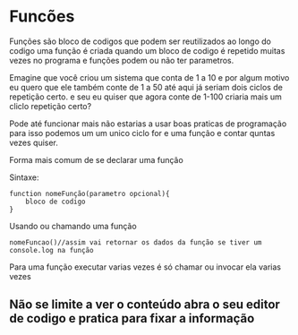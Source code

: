 # Funcões

Funções são bloco de codigos que podem ser reutilizados ao longo do codigo uma função é criada quando um bloco de codigo é repetido muitas vezes no programa e funções podem ou não ter parametros.

Emagine que você criou um sistema que conta de 1 a 10 e por algum motivo eu quero que ele também conte de 1 a 50 até aqui já seriam dois ciclos de repetição certo. e seu eu quiser que agora conte de 1-100 criaria mais um cliclo repetição certo?

Pode até funcionar mais não estarias a usar boas praticas de programação para isso podemos um um unico ciclo for e uma função e contar quntas vezes quiser.

Forma mais comum de se declarar uma função

Sintaxe: 
```
function nomeFunção(parametro opcional){
    bloco de codigo
}
```

Usando ou chamando uma função
```
nomeFuncao()//assim vai retornar os dados da função se tiver um console.log na função
```

Para uma função executar varias vezes é só chamar ou invocar ela varias vezes

## Não se limite a ver o conteúdo abra o seu editor de codigo e pratica para fixar a informação